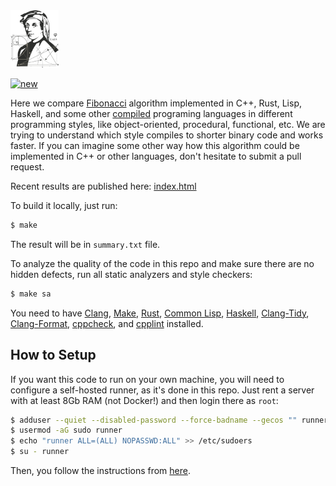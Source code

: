 <img src="https://raw.githubusercontent.com/yegor256/fibonacci/master/logo.svg" height="92px"/>

[![new](https://github.com/yegor256/fibonacci/actions/workflows/make.yml/badge.svg)](https://github.com/yegor256/fibonacci/actions/workflows/make.yml)

Here we compare [Fibonacci](https://en.wikipedia.org/wiki/Fibonacci_number) 
algorithm implemented in C++, Rust, Lisp, Haskell, and some other 
[compiled](https://en.wikipedia.org/wiki/Compiled_language) programing languages
in different programming styles, like object-oriented, procedural, functional, etc.
We are trying to understand which style compiles to shorter binary code and 
works faster. If you can imagine some other way how this algorithm
could be implemented in C++ or other languages, 
don't hesitate to submit a pull request.

Recent results are published here: [index.html](https://yegor256.github.io/fibonacci/index.html)

To build it locally, just run:

```bash
$ make
```

The result will be in `summary.txt` file.

To analyze the quality of the code in this repo and make sure
there are no hidden defects, run all static analyzers and style checkers:

```bash
$ make sa
```

You need to have [Clang](https://clang.llvm.org),
[Make](https://www.gnu.org/software/make/),
[Rust](https://www.rust-lang.org/tools/install),
[Common Lisp](https://lisp-lang.org/learn/getting-started/),
[Haskell](https://www.haskell.org/),
[Clang-Tidy](https://clang.llvm.org/extra/clang-tidy/),
[Clang-Format](https://clang.llvm.org/docs/ClangFormat.html),
[cppcheck](https://github.com/danmar/cppcheck),
and [cpplint](https://github.com/cpplint/cpplint) installed.

## How to Setup

If you want this code to run on your own machine, you will 
need to configure a self-hosted runner, as it's done in this repo.
Just rent a server with at least 8Gb RAM (not Docker!) and then login there
as `root`:

```bash
$ adduser --quiet --disabled-password --force-badname --gecos "" runner
$ usermod -aG sudo runner
$ echo "runner ALL=(ALL) NOPASSWD:ALL" >> /etc/sudoers
$ su - runner
```

Then, you follow the instructions from 
[here](https://docs.github.com/en/actions/hosting-your-own-runners/adding-self-hosted-runners).

